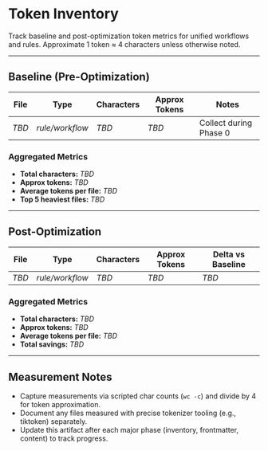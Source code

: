 # Token Inventory

Track baseline and post-optimization token metrics for unified workflows and rules. Approximate 1 token ≈ 4 characters unless otherwise noted.

---

## Baseline (Pre-Optimization)

| File | Type | Characters | Approx Tokens | Notes |
|------|------|------------|---------------|-------|
| _TBD_ | _rule/workflow_ | _TBD_ | _TBD_ | Collect during Phase 0 |

### Aggregated Metrics

- **Total characters:** _TBD_
- **Approx tokens:** _TBD_
- **Average tokens per file:** _TBD_
- **Top 5 heaviest files:** _TBD_

---

## Post-Optimization

| File | Type | Characters | Approx Tokens | Delta vs Baseline |
|------|------|------------|---------------|-------------------|
| _TBD_ | _rule/workflow_ | _TBD_ | _TBD_ | _TBD_ |

### Aggregated Metrics

- **Total characters:** _TBD_
- **Approx tokens:** _TBD_
- **Average tokens per file:** _TBD_
- **Total savings:** _TBD_

---

## Measurement Notes

- Capture measurements via scripted char counts (`wc -c`) and divide by 4 for token approximation.
- Document any files measured with precise tokenizer tooling (e.g., tiktoken) separately.
- Update this artifact after each major phase (inventory, frontmatter, content) to track progress.
